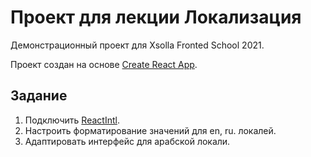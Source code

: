 # Проект для лекции Локализация

Демонстрационный проект для Xsolla Fronted School 2021.

Проект создан на основе [Create React App](https://github.com/facebook/create-react-app).

## Задание

1. Подключить [ReactIntl](https://formatjs.io/docs/react-intl/components).
2. Настроить форматирование значений для en, ru. локалей.
3. Адаптировать интерфейс для арабской локали.
